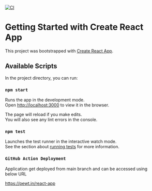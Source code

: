 [![CI](https://github.com/shahidain/code-20102021-shahidainsayed/actions/workflows/main.yml/badge.svg)](https://github.com/shahidain/code-20102021-shahidainsayed/actions/workflows/main.yml)

# Getting Started with Create React App

This project was bootstrapped with [Create React App](https://github.com/facebook/create-react-app).

## Available Scripts

In the project directory, you can run:

### `npm start`

Runs the app in the development mode.\
Open [http://localhost:3000](http://localhost:3000) to view it in the browser.

The page will reload if you make edits.\
You will also see any lint errors in the console.

### `npm test`

Launches the test runner in the interactive watch mode.\
See the section about [running tests](https://facebook.github.io/create-react-app/docs/running-tests) for more information.

### `GitHub Action Deployment`

Application get deployed from main branch and can be accessed using below URL

https://pewt.in/react-app